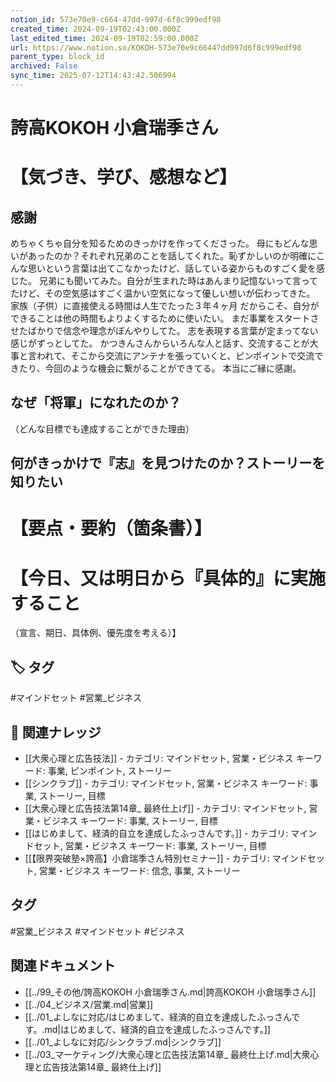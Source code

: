 ```yaml
---
notion_id: 573e70e9-c664-47dd-997d-6f8c999edf98
created_time: 2024-09-19T02:43:00.000Z
last_edited_time: 2024-09-19T02:59:00.000Z
url: https://www.notion.so/KOKOH-573e70e9c66447dd997d6f8c999edf98
parent_type: block_id
archived: False
sync_time: 2025-07-12T14:43:42.506994
---
```


# 誇高KOKOH 小倉瑞季さん

# 【気づき、学び、感想など】
## 感謝
めちゃくちゃ自分を知るためのきっかけを作ってくださった。
母にもどんな思いがあったのか？それぞれ兄弟のことを話してくれた。恥ずかしいのか明確にこんな思いという言葉は出てこなかったけど、話している姿からものすごく愛を感じた。
兄弟にも聞いてみた。自分が生まれた時はあんまり記憶ないって言ってたけど、その空気感はすごく温かい空気になって優しい想いが伝わってきた。
家族（子供）に直接使える時間は人生でたった３年４ヶ月
だからこそ、自分ができることは他の時間もよりよくするために使いたい。
まだ事業をスタートさせたばかりで信念や理念がぼんやりしてた。
志を表現する言葉が定まってない感じがずっとしてた。
かつきんさんからいろんな人と話す、交流することが大事と言われて、そこから交流にアンテナを張っていくと、ピンポイントで交流できたり、今回のような機会に繋がることができてる。
本当にご縁に感謝。
## なぜ「将軍」になれたのか？
（どんな目標でも達成することができた理由）
## 何がきっかけで『志』を見つけたのか？ストーリーを知りたい
# 【要点・要約（箇条書）】
# 【今日、又は明日から『具体的』に実施すること
（宣言、期日、具体例、優先度を考える）】

## 🏷️ タグ
#マインドセット #営業_ビジネス

## 🔗 関連ナレッジ
- [[大衆心理と広告技法]] - カテゴリ: マインドセット, 営業・ビジネス キーワード: 事業, ピンポイント, ストーリー
- [[シンクラブ]] - カテゴリ: マインドセット, 営業・ビジネス キーワード: 事業, ストーリー, 目標
- [[大衆心理と広告技法第14章_ 最終仕上げ]] - カテゴリ: マインドセット, 営業・ビジネス キーワード: 事業, ストーリー, 目標
- [[はじめまして、経済的自立を達成したふっさんです。]] - カテゴリ: マインドセット, 営業・ビジネス キーワード: 事業, ストーリー, 目標
- [[【限界突破塾×誇高】小倉瑞季さん特別セミナー]] - カテゴリ: マインドセット, 営業・ビジネス キーワード: 信念, 事業, ストーリー


## タグ

#営業_ビジネス #マインドセット #ビジネス 

## 関連ドキュメント

- [[../99_その他/誇高KOKOH 小倉瑞季さん.md|誇高KOKOH 小倉瑞季さん]]
- [[../04_ビジネス/営業.md|営業]]
- [[../01_よしなに対応/はじめまして、経済的自立を達成したふっさんです。.md|はじめまして、経済的自立を達成したふっさんです。]]
- [[../01_よしなに対応/シンクラブ.md|シンクラブ]]
- [[../03_マーケティング/大衆心理と広告技法第14章_ 最終仕上げ.md|大衆心理と広告技法第14章_ 最終仕上げ]]
